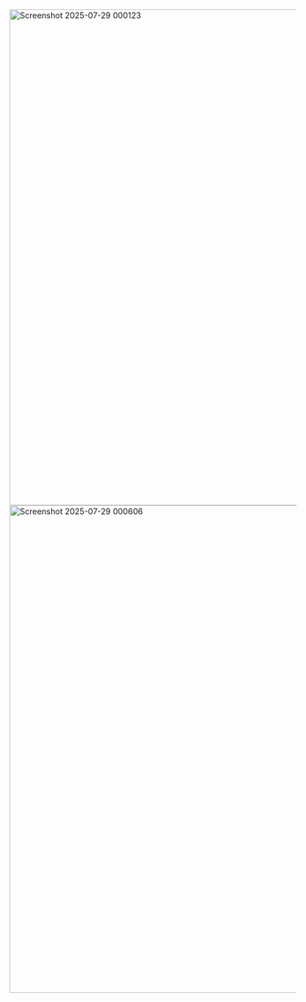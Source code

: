 <img width="1919" height="872" alt="Screenshot 2025-07-29 000123" src="https://github.com/user-attachments/assets/8b62b09c-01b3-4314-a460-83a10c52a514" />
<img width="1919" height="857" alt="Screenshot 2025-07-29 000606" src="https://github.com/user-attachments/assets/40e440b3-983e-4403-bb1c-4c44da1015b4" />
